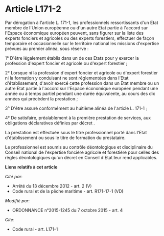 # Article L171-2

Par dérogation à l'article L. 171-1, les professionnels ressortissants d'un Etat membre de l'Union européenne ou d'un autre
Etat partie à l'accord sur l'Espace économique européen peuvent, sans figurer sur la liste des experts fonciers et agricoles
ou des experts forestiers, effectuer de façon temporaire et occasionnelle sur le territoire national les missions d'expertise
prévues au premier alinéa, sous réserve : 

1° D'être légalement établis dans un de ces Etats pour y exercer la profession d'expert foncier et agricole ou d'expert
forestier ; 

2° Lorsque ni la profession d'expert foncier et agricole ou d'expert forestier ni la formation y conduisant ne sont
réglementées dans l'Etat d'établissement, d'avoir exercé cette profession  dans un Etat membre ou un autre Etat partie à
l'accord sur l'Espace économique européen pendant une année ou à temps partiel pendant une durée équivalente, au cours des
dix années qui précèdent la prestation ; 

3° D'être assuré conformément au huitième alinéa de l'article L. 171-1 ; 

4° De satisfaire, préalablement à la première prestation de services, aux obligations déclaratives définies par décret . 

La prestation est effectuée sous le titre professionnel porté dans l'Etat d'établissement ou sous le titre de formation du
prestataire. 

Le professionnel est soumis au contrôle déontologique et disciplinaire du Conseil national de l'expertise foncière agricole
et forestière pour celles des règles déontologiques qu'un décret en Conseil d'Etat leur rend applicables.

**Liens relatifs à cet article**

_Cité par_:

  - Arrêté du 13 décembre 2012 - art. 2 (V)
  - Code rural et de la pêche maritime - art. R171-17-1 (VD)

_Modifié par_:

  - ORDONNANCE n°2015-1245 du 7 octobre 2015 - art. 4

_Cite_:

  - Code rural - art. L171-1
